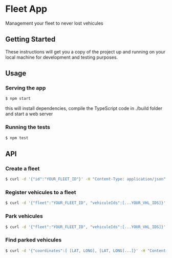 # Fleet App

Management your fleet to never lost vehicules

## Getting Started

These instructions will get you a copy of the project up and running on your local machine for development and testing purposes.

## Usage

### Serving the app

```sh
$ npm start
```

this will install dependencies, compile the TypeScript code in ./build folder and start a web server

### Running the tests

```sh
$ npm test
```

## API

### Create a fleet

```sh
$ curl -d '{"id":"YOUR_FLEET_ID"}' -H "Content-Type: application/json" -X POST http://localhost:3000/fleet
```

### Register vehicules to a fleet

```sh
$ curl -d '{"fleet":"YOUR_FLEET_ID", "vehiculeIds":[...YOUR_VHL_IDS]}' -H "Content-Type: application/json" -X POST http://localhost:3000/register-vehicules

```

### Park vehicules

```sh
$ curl -d '{"fleet":"YOUR_FLEET_ID", "vehiculeIds":[...YOUR_VHL_IDS]}' -H "Content-Type: application/json" -X POST http://localhost:3000/park-vehicules

```

### Find parked vehicules

```sh
$ curl -d '{"coordinates":[ [LAT, LONG], [LAT, LONG]...]}' -H "Content-Type: application/json" -X POST http://localhost:3000/find

```
